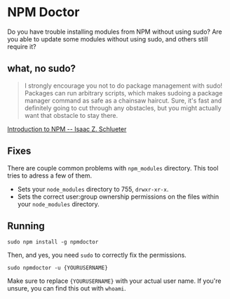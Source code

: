 # NPM Doctor

Do you have trouble installing modules from NPM without using sudo? Are you able to update some modules without using sudo, and others still require it?

## what, no sudo?

>I strongly encourage you not to do package management with sudo! Packages can run arbitrary scripts, which makes sudoing a package manager command as safe as a chainsaw haircut. Sure, it's fast and definitely going to cut through any obstacles, but you might actually want that obstacle to stay there.

[Introduction to NPM -- Isaac Z. Schlueter](http://howtonode.org/introduction-to-npm)

## Fixes

There are couple common problems with `npm_modules` directory. This tool tries to adress a few of them.

* Sets your `node_modules` directory to 755, `drwxr-xr-x`.
* Sets the correct user:group ownership permissions on the files within your `node_modules` directory.

## Running

`sudo npm install -g npmdoctor`

Then, and yes, you need `sudo` to correctly fix the permissions.

`sudo npmdoctor -u {YOURUSERNAME}`

Make sure to replace `{YOURUSERNAME}` with your actual user name. If you're unsure, you can find this out with `whoami`.


